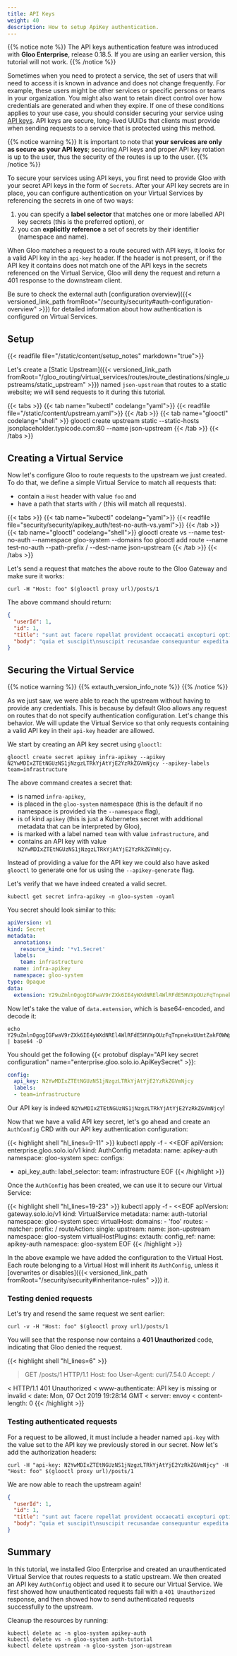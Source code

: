 ```yaml
---
title: API Keys
weight: 40
description: How to setup ApiKey authentication. 
---
```


{{% notice note %}}
The API keys authentication feature was introduced with **Gloo Enterprise**, release 0.18.5. If you are using an earlier version, this tutorial will not work.
{{% /notice %}}

Sometimes when you need to protect a service, the set of users that will need to access it is known in advance and does 
not change frequently. For example, these users might be other services or specific persons or teams in your organization. 
You might also want to retain direct control over how credentials are generated and when they expire. If one of these 
conditions applies to your use case, you should consider securing your service using 
[API keys](https://en.wikipedia.org/wiki/Application_programming_interface_key). API keys are secure, long-lived UUIDs 
that clients must provide when sending requests to a service that is protected using this method. 

{{% notice warning %}}
It is important to note that **your services are only as secure as your API keys**; securing API keys and proper API key 
rotation is up to the user, thus the security of the routes is up to the user.
{{% /notice %}}

To secure your services using API keys, you first need to provide Gloo with your secret API keys in the form of `Secrets`. 
After your API key secrets are in place, you can configure authentication on your Virtual Services by referencing the 
secrets in one of two ways:

1. you can specify a **label selector** that matches one or more labelled API key secrets (this is the preferred option), or
2. you can **explicitly reference** a set of secrets by their identifier (namespace and name).

When Gloo matches a request to a route secured with API keys, it looks for a valid API key in the `api-key` header. If 
the header is not present, or if the API key it contains does not match one of the API keys in the secrets referenced on 
the Virtual Service, Gloo will deny the request and return a 401 response to the downstream client.

Be sure to check the external auth [configuration overview]({{< versioned_link_path fromRoot="/security/security#auth-configuration-overview" >}}) 
for detailed information about how authentication is configured on Virtual Services.

## Setup
{{< readfile file="/static/content/setup_notes" markdown="true">}}

Let's create a [Static Upstream]({{< versioned_link_path fromRoot="/gloo_routing/virtual_services/routes/route_destinations/single_upstreams/static_upstream" >}}) 
named `json-upstream` that routes to a static website; we will send requests to it during this tutorial.

{{< tabs >}}
{{< tab name="kubectl" codelang="yaml">}}
{{< readfile file="/static/content/upstream.yaml">}}
{{< /tab >}}
{{< tab name="glooctl" codelang="shell" >}}
glooctl create upstream static --static-hosts jsonplaceholder.typicode.com:80 --name json-upstream
{{< /tab >}}
{{< /tabs >}}

## Creating a Virtual Service
Now let's configure Gloo to route requests to the upstream we just created. To do that, we define a simple Virtual 
Service to match all requests that:

- contain a `Host` header with value `foo` and
- have a path that starts with `/` (this will match all requests).

{{< tabs >}}
{{< tab name="kubectl" codelang="yaml">}}
{{< readfile file="security/security/apikey_auth/test-no-auth-vs.yaml">}}
{{< /tab >}}
{{< tab name="glooctl" codelang="shell">}}
glooctl create vs --name test-no-auth --namespace gloo-system --domains foo
glooctl add route --name test-no-auth --path-prefix / --dest-name json-upstream
{{< /tab >}}
{{< /tabs >}} 

Let's send a request that matches the above route to the Gloo Gateway and make sure it works:

```shell
curl -H "Host: foo" $(glooctl proxy url)/posts/1
```

The above command should return:

```json
{
  "userId": 1,
  "id": 1,
  "title": "sunt aut facere repellat provident occaecati excepturi optio reprehenderit",
  "body": "quia et suscipit\nsuscipit recusandae consequuntur expedita et cum\nreprehenderit molestiae ut ut quas totam\nnostrum rerum est autem sunt rem eveniet architecto"
}
```

## Securing the Virtual Service
{{% notice warning %}}
{{% extauth_version_info_note %}}
{{% /notice %}}

As we just saw, we were able to reach the upstream without having to provide any credentials. This is because by default 
Gloo allows any request on routes that do not specify authentication configuration. Let's change this behavior. 
We will update the Virtual Service so that only requests containing a valid API key in their `api-key` header are allowed.

We start by creating an API key secret using `glooctl`:

```shell
glooctl create secret apikey infra-apikey --apikey N2YwMDIxZTEtNGUzNS1jNzgzLTRkYjAtYjE2YzRkZGVmNjcy --apikey-labels team=infrastructure
```

The above command creates a secret that:

- is named `infra-apikey`,
- is placed in the `gloo-system` namespace (this  is the default if no namespace is provided via the `--namespace` flag),
- is of kind `apikey` (this is just a Kubernetes secret with additional metadata that can be interpreted by Gloo),
- is marked with a label named `team` with value `infrastructure`, and 
- contains an API key with value `N2YwMDIxZTEtNGUzNS1jNzgzLTRkYjAtYjE2YzRkZGVmNjcy`.

Instead of providing a value for the API key we could also have asked `glooctl` to generate one for us using the 
`--apikey-generate` flag.
 
Let's verify that we have indeed created a valid secret.

```shell
kubectl get secret infra-apikey -n gloo-system -oyaml
```

You secret should look similar to this:

```yaml
apiVersion: v1
kind: Secret
metadata:
  annotations:
    resource_kind: '*v1.Secret'
  labels:
    team: infrastructure
  name: infra-apikey
  namespace: gloo-system
type: Opaque
data:
  extension: Y29uZmlnOgogIGFwaV9rZXk6IE4yWXdNREl4WlRFdE5HVXpOUzFqTnpnekxUUmtZakF0WWpFMll6UmtaR1ZtTmpjeQogIGxhYmVsczoKICAtIHRlYW09aW5mcmFzdHJ1Y3R1cmUK
```

Now let's take the value of `data.extension`, which is base64-encoded, and decode it:

```shell
echo Y29uZmlnOgogIGFwaV9rZXk6IE4yWXdNREl4WlRFdE5HVXpOUzFqTnpnekxUUmtZakF0WWpFMll6UmtaR1ZtTmpjeQogIGxhYmVsczoKICAtIHRlYW09aW5mcmFzdHJ1Y3R1cmUK | base64 -D
```

You should get the following 
{{< protobuf display="API key secret configuration" name="enterprise.gloo.solo.io.ApiKeySecret" >}}:

```yaml
config:
  api_key: N2YwMDIxZTEtNGUzNS1jNzgzLTRkYjAtYjE2YzRkZGVmNjcy
  labels:
  - team=infrastructure
```

Our API key is indeed `N2YwMDIxZTEtNGUzNS1jNzgzLTRkYjAtYjE2YzRkZGVmNjcy`! 

Now that we have a valid API key secret, let's go ahead and create an `AuthConfig` CRD with our API key 
authentication configuration:

{{< highlight shell "hl_lines=9-11" >}}
kubectl apply -f - <<EOF
apiVersion: enterprise.gloo.solo.io/v1
kind: AuthConfig
metadata:
  name: apikey-auth
  namespace: gloo-system
spec:
  configs:
  - api_key_auth:
      label_selector:
        team: infrastructure
EOF
{{< /highlight >}}

Once the `AuthConfig` has been created, we can use it to secure our Virtual Service:

{{< highlight shell "hl_lines=19-23" >}}
kubectl apply -f - <<EOF
apiVersion: gateway.solo.io/v1
kind: VirtualService
metadata:
  name: auth-tutorial
  namespace: gloo-system
spec:
  virtualHost:
    domains:
      - 'foo'
    routes:
      - matcher:
          prefix: /
        routeAction:
          single:
            upstream:
              name: json-upstream
              namespace: gloo-system
    virtualHostPlugins:
      extauth:
        config_ref:
          name: apikey-auth
          namespace: gloo-system
EOF
{{< /highlight >}}

In the above example we have added the configuration to the Virtual Host. Each route belonging to a Virtual Host will 
inherit its `AuthConfig`, unless it [overwrites or disables]({{< versioned_link_path fromRoot="/security/security#inheritance-rules" >}}) it.

### Testing denied requests
Let's try and resend the same request we sent earlier:

```shell
curl -v -H "Host: foo" $(glooctl proxy url)/posts/1
```

You will see that the response now contains a **401 Unauthorized** code, indicating that Gloo denied the request.

{{< highlight shell "hl_lines=6" >}}
> GET /posts/1 HTTP/1.1
> Host: foo
> User-Agent: curl/7.54.0
> Accept: */*
>
< HTTP/1.1 401 Unauthorized
< www-authenticate: API key is missing or invalid
< date: Mon, 07 Oct 2019 19:28:14 GMT
< server: envoy
< content-length: 0
{{< /highlight >}}

### Testing authenticated requests
For a request to be allowed, it must include a header named `api-key` with the value set to the API key we previously 
stored in our secret. Now let's add the authorization headers:

```shell
curl -H "api-key: N2YwMDIxZTEtNGUzNS1jNzgzLTRkYjAtYjE2YzRkZGVmNjcy" -H "Host: foo" $(glooctl proxy url)/posts/1
```

We are now able to reach the upstream again!

```json
{
  "userId": 1,
  "id": 1,
  "title": "sunt aut facere repellat provident occaecati excepturi optio reprehenderit",
  "body": "quia et suscipit\nsuscipit recusandae consequuntur expedita et cum\nreprehenderit molestiae ut ut quas totam\nnostrum rerum est autem sunt rem eveniet architecto"
}
```

## Summary

In this tutorial, we installed Gloo Enterprise and created an unauthenticated Virtual Service that routes requests to a 
static upstream. We then created an API key `AuthConfig` object and used it to secure our Virtual Service. 
We first showed how unauthenticated requests fail with a `401 Unauthorized` response, and then showed how to send 
authenticated requests successfully to the upstream. 

Cleanup the resources by running:

```
kubectl delete ac -n gloo-system apikey-auth
kubectl delete vs -n gloo-system auth-tutorial
kubectl delete upstream -n gloo-system json-upstream
```
